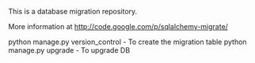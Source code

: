 This is a database migration repository.

More information at
http://code.google.com/p/sqlalchemy-migrate/


python manage.py version_control - To create the migration table
python manage.py upgrade - To upgrade DB